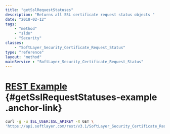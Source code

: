 ```yaml
---
title: "getSslRequestStatuses"
description: "Returns all SSL certificate request status objects "
date: "2018-02-12"
tags:
    - "method"
    - "sldn"
    - "Security"
classes:
    - "SoftLayer_Security_Certificate_Request_Status"
type: "reference"
layout: "method"
mainService : "SoftLayer_Security_Certificate_Request_Status"
---
```


# [REST Example](#getSslRequestStatuses-example) <a href="/article/rest/"><i class="fas fa-question"></i></a> {#getSslRequestStatuses-example .anchor-link} 
```bash
curl -g -u $SL_USER:$SL_APIKEY -X GET \
'https://api.softlayer.com/rest/v3.1/SoftLayer_Security_Certificate_Request_Status/getSslRequestStatuses'
```
